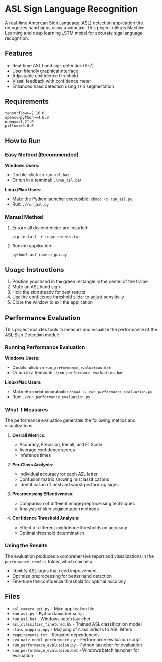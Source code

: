 # ASL Sign Language Recognition

A real-time American Sign Language (ASL) detection application that recognizes hand signs using a webcam. This project utilizes Machine Learning and deep learning LSTM model for accurate sign language recognition.

## Features

- Real-time ASL hand sign detection (A-Z)
- User-friendly graphical interface
- Adjustable confidence threshold
- Visual feedback with confidence meter
- Enhanced hand detection using skin segmentation

## Requirements

```
tensorflow>=2.10.0
opencv-python>=4.6.0
numpy>=1.21.0
pillow>=9.0.0
```

## How to Run

### Easy Method (Recommended)

**Windows Users:**
- Double-click on `run_asl.bat`
- Or run in a terminal: `.\run_asl.bat`

**Linux/Mac Users:**
- Make the Python launcher executable: `chmod +x run_asl.py`
- Run: `./run_asl.py`

### Manual Method

1. Ensure all dependencies are installed:
   ```
   pip install -r requirements.txt
   ```

2. Run the application:
   ```
   python3 asl_camera_gui.py
   ```

## Usage Instructions

1. Position your hand in the green rectangle in the center of the frame
2. Make an ASL hand sign
3. Hold the sign steady for best results
4. Use the confidence threshold slider to adjust sensitivity
5. Close the window to exit the application

## Performance Evaluation

This project includes tools to measure and visualize the performance of the ASL Sign Detection model:

### Running Performance Evaluation

**Windows Users:**
- Double-click on `run_performance_evaluation.bat`
- Or run in a terminal: `.\run_performance_evaluation.bat`

**Linux/Mac Users:**
- Make the script executable: `chmod +x run_performance_evaluation.py`
- Run: `./run_performance_evaluation.py`

### What It Measures

The performance evaluation generates the following metrics and visualizations:

1. **Overall Metrics**:
   - Accuracy, Precision, Recall, and F1 Score
   - Average confidence scores
   - Inference times
   
2. **Per-Class Analysis**:
   - Individual accuracy for each ASL letter
   - Confusion matrix showing misclassifications
   - Identification of best and worst-performing signs
   
3. **Preprocessing Effectiveness**:
   - Comparison of different image preprocessing techniques
   - Analysis of skin segmentation methods
   
4. **Confidence Threshold Analysis**:
   - Effect of different confidence thresholds on accuracy
   - Optimal threshold determination

### Using the Results

The evaluation produces a comprehensive report and visualizations in the `performance_results` folder, which can help:
- Identify ASL signs that need improvement
- Optimize preprocessing for better hand detection
- Fine-tune the confidence threshold for optimal accuracy

## Files

- `asl_camera_gui.py` - Main application file
- `run_asl.py` - Python launcher script
- `run_asl.bat` - Windows batch launcher
- `asl_classifier_finetuned.h5` - Trained ASL classification model
- `class_mapping.npy` - Mapping of class indices to ASL letters
- `requirements.txt` - Required dependencies
- `evaluate_model_performance.py` - Performance evaluation script
- `run_performance_evaluation.py` - Python launcher for evaluation
- `run_performance_evaluation.bat` - Windows batch launcher for evaluation
